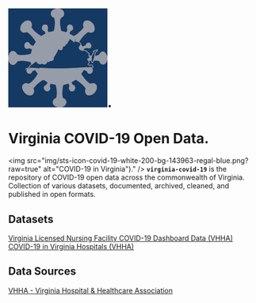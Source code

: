 # ![COVID-19 in Virginia](/img/sts-icon-covid-19-white-200-bg-143963-regal-blue.png?raw=true "COVID-19 in Virginia"). 
# Virginia COVID-19 Open Data.  
<img src="img/sts-icon-covid-19-white-200-bg-143963-regal-blue.png?raw=true" alt="COVID-19 in Virginia")." />
**`virginia-covid-19`** is the repository of COVID-19 open data across the commonwealth of Virginia.  
Collection of various datasets, documented, archived, cleaned, and published in open formats.

## Datasets  
[Virginia Licensed Nursing Facility COVID-19 Dashboard Data (VHHA)]()  
[COVID-19 in Virginia Hospitals (VHHA)]()  

## Data Sources  
[VHHA - Virginia Hospital & Healthcare Association](https://github.com/jalbertbowden/virginia-covid-19/blob/master/data/vhha/README.md)  
